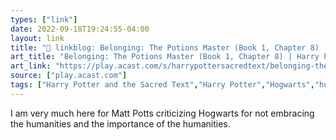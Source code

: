 ```yaml
---
types: ["link"]
date: 2022-09-18T19:24:55-04:00
layout: link
title: "🔗 linkblog: Belonging: The Potions Master (Book 1, Chapter 8) | Harry Potter and the Sacred Text on Acast'"
art_title: "Belonging: The Potions Master (Book 1, Chapter 8) | Harry Potter and the Sacred Text on Acast"
art_link: "https://play.acast.com/s/harrypottersacredtext/belonging-thepotionsmaster-book1-chapter8-"
source: ["play.acast.com"]
tags: ["Harry Potter and the Sacred Text","Harry Potter","Hogwarts","humanities","humanities education"]
---
```

I am very much here for Matt Potts criticizing Hogwarts for not embracing the humanities and the importance of the humanities.
 
